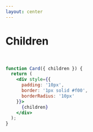 ```yaml
---
layout: center
---
```


# Children

<br />

```jsx
function Card({ children }) {
  return (
    <div style={{
      padding: '10px',
      border: '1px solid #f00',
      borderRadius: '10px'
    }}>
      {children}
    </div>
  );
}
```

<style>
code {
  @apply text-xl !important;
}
</style>

<!--
- Você pode pensar em um componente com um children como tendo um “buraco” que pode ser “preenchido” por seus componentes.
- Qualquer componente pode ser passado neste "buraco"
-->